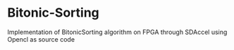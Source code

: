 # Bitonic-Sorting
Implementation of BitonicSorting algorithm on FPGA through SDAccel using Opencl as source code
